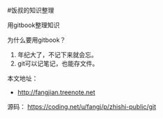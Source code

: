 #饭叔的知识整理

用gitbook整理知识

为什么要用gitbook？

1. 年纪大了，不记下来就会忘。  
2. git可以记笔记，也能存文件。

本文地址：
* http://fangjian.treenote.net


源码：
https://coding.net/u/fangj/p/zhishi-public/git

